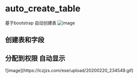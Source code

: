 # auto_create_table
基于bootstrap 自动创建表
![image](https://lczjzs.com/ese/upload/20200220_234549.gif)
<h2>创建表和字段</h2>
<h2>分配到权限 自动显示</h2>
![image](https://lczjzs.com/ese/upload/20200220_234549.gif)
